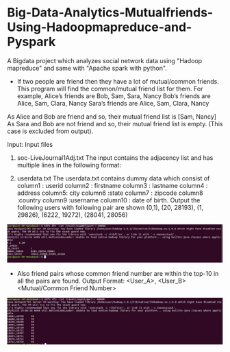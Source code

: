 # Big-Data-Analytics-Mutualfriends-Using-Hadoopmapreduce-and-Pyspark
A Bigdata project which analyzes social network data using "Hadoop mapreduce" and same with "Apache spark with python".

* If two people are friend then they have a lot of mutual/common friends. This program will find the common/mutual friend list for them.
For example,
Alice’s friends are Bob, Sam, Sara, Nancy
Bob’s friends are Alice, Sam, Clara, Nancy
Sara’s friends are Alice, Sam, Clara, Nancy

As Alice and Bob are friend and so, their mutual friend list is [Sam, Nancy]
As Sara and Bob are not friend and so, their mutual friend list is empty. (This case is excluded from output). 

Input:
Input files 

1. soc-LiveJournal1Adj.txt
The input contains the adjacency list and has multiple lines in the following format:
<User><TAB><Friends>

2. userdata.txt 
The userdata.txt contains dummy data which consist of 
column1 : userid
column2 : firstname
column3 : lastname
column4 : address
column5: city
column6 :state
column7 : zipcode
column8 :country
column9 :username
column10 : date of birth.
Output the following users with following pair are shown
(0,1), (20, 28193), (1, 29826), (6222, 19272), (28041, 28056)

![myimage-alt-tag](https://github.com/srirvali33/Big-Data-Analytics-Mutualfriends-Using-Hadoopmapreduce-and-Pyspark/blob/master/mutualfriendspic.jpg)

* Also friend pairs whose common friend number are within the top-10 in all the pairs are found.
Output Format:
<User_A>, <User_B><TAB><Mutual/Common Friend Number>

![myimage-alt-tag](https://github.com/srirvali33/Big-Data-Analytics-Mutualfriends-Using-Hadoopmapreduce-and-Pyspark/blob/master/top10friendspic.jpg)



